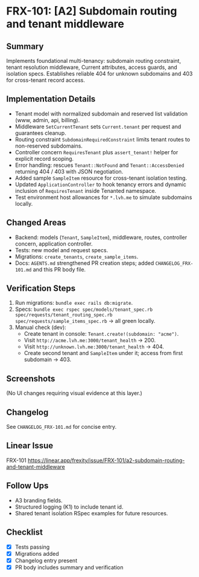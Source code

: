 # FRX-101: [A2] Subdomain routing and tenant middleware

## Summary
Implements foundational multi-tenancy: subdomain routing constraint, tenant resolution middleware, Current attributes, access guards, and isolation specs. Establishes reliable 404 for unknown subdomains and 403 for cross-tenant record access.

## Implementation Details
- Tenant model with normalized subdomain and reserved list validation (www, admin, api, billing).
- Middleware `SetCurrentTenant` sets `Current.tenant` per request and guarantees cleanup.
- Routing constraint `SubdomainRequiredConstraint` limits tenant routes to non-reserved subdomains.
- Controller concern `RequiresTenant` plus `assert_tenant!` helper for explicit record scoping.
- Error handling: rescues `Tenant::NotFound` and `Tenant::AccessDenied` returning 404 / 403 with JSON negotiation.
- Added sample `SampleItem` resource for cross-tenant isolation testing.
- Updated `ApplicationController` to hook tenancy errors and dynamic inclusion of `RequiresTenant` inside Tenanted namespace.
- Test environment host allowances for `*.lvh.me` to simulate subdomains locally.

## Changed Areas
- Backend: models (`Tenant`, `SampleItem`), middleware, routes, controller concern, application controller.
- Tests: new model and request specs.
- Migrations: `create_tenants`, `create_sample_items`.
- Docs: `AGENTS.md` strengthened PR creation steps; added `CHANGELOG_FRX-101.md` and this PR body file.

## Verification Steps
1. Run migrations: `bundle exec rails db:migrate`.
2. Specs: `bundle exec rspec spec/models/tenant_spec.rb spec/requests/tenant_routing_spec.rb spec/requests/sample_items_spec.rb` → all green locally.
3. Manual check (dev):
   - Create tenant in console: `Tenant.create!(subdomain: "acme")`.
   - Visit `http://acme.lvh.me:3000/tenant_health` → 200.
   - Visit `http://unknown.lvh.me:3000/tenant_health` → 404.
   - Create second tenant and `SampleItem` under it; access from first subdomain → 403.

## Screenshots
(No UI changes requiring visual evidence at this layer.)

## Changelog
See `CHANGELOG_FRX-101.md` for concise entry.

## Linear Issue
FRX-101 https://linear.app/frexity/issue/FRX-101/a2-subdomain-routing-and-tenant-middleware

## Follow Ups
- A3 branding fields.
- Structured logging (K1) to include tenant id.
- Shared tenant isolation RSpec examples for future resources.

## Checklist
- [x] Tests passing
- [x] Migrations added
- [x] Changelog entry present
- [x] PR body includes summary and verification
